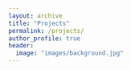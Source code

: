 ```yaml
---
layout: archive
title: "Projects"
permalink: /projects/
author_profile: true
header:
  image: "images/background.jpg"
---
```

